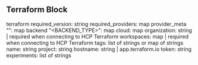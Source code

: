 ## Terraform Block 

terraform
required_version: string
required_providers: map
provider_meta "<LABEL>": map
backend "<BACKEND_TYPE>": map
cloud: map
organization: string | required when connecting to HCP Terraform
workspaces: map | required when connecting to HCP Terraform
tags: list of strings or map of strings
name: string
project: string
hostname: string | app.terraform.io
token: string
experiments: list of strings
